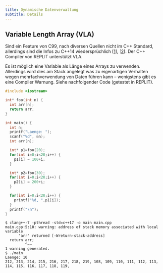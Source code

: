 ```yaml
---
title: Dynamische Datenverwaltung
subtitle: Details
---
```


## Variable Length Array (VLA)

Sind ein Feature von C99, nach diversen Quellen nicht im C++ Standard, allerdings sind die Infos zu C++14  wiedersprüchlich [[1](https://stackoverflow.com/questions/1887097/why-arent-variable-length-arrays-part-of-the-c-standard)], [[2](https://www.geeksforgeeks.org/variable-length-arrays-in-c-and-c/)]. Der C++ Compiler von REPLIT unterstützt VLA.

Es ist möglich eine Variable als Länge eines Arrays zu verwenden. Allerdings wird dies am Stack angelegt was zu eigenartigen Verhalten wegen mehrfachverwendung von Daten führen kann – wenigstens gibt es eine Compiler Warnung. Siehe nachfolgender Code (getestet in REPLIT).


```c
#include <iostream>

int* foo(int n) {
  int arr[n];
  return arr;
}

int main() {
  int n;
  printf("Laenge: ");
  scanf("%d", &n);
  int arr[n];

  int* p1=foo(20);
  for(int i=0;i<20;i++) {
    p1[i] = 100+i;
  }

  int* p2=foo(30);
  for(int i=0;i<20;i++) {
    p2[i] = 200+i;
  }

  for(int i=0;i<20;i++) {
    printf("%d, ",p1[i]);
  }
  printf("\n");
}
```




```
$ clang++-7 -pthread -std=c++17 -o main main.cpp
main.cpp:5:10: warning: address of stack memory associated with local variable
      'arr' returned [-Wreturn-stack-address]
  return arr;
         ^~~
1 warning generated.
$ ./main
Laenge: 10
212, 213, 214, 215, 216, 217, 218, 219, 108, 109, 110, 111, 112, 113, 114, 115, 116, 117, 118, 119, 

```

